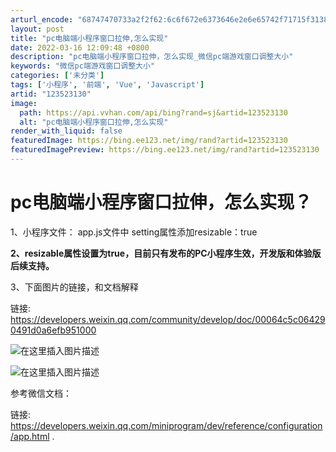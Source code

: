 ```yaml
---
arturl_encode: "68747470733a2f2f62:6c6f672e6373646e2e6e65742f71715f31383339303333352f:61727469636c652f64657461696c732f313233353233313330"
layout: post
title: "pc电脑端小程序窗口拉伸,怎么实现"
date: 2022-03-16 12:09:48 +0800
description: "pc电脑端小程序窗口拉伸，怎么实现_微信pc端游戏窗口调整大小"
keywords: "微信pc端游戏窗口调整大小"
categories: ['未分类']
tags: ['小程序', '前端', 'Vue', 'Javascript']
artid: "123523130"
image:
  path: https://api.vvhan.com/api/bing?rand=sj&artid=123523130
  alt: "pc电脑端小程序窗口拉伸,怎么实现"
render_with_liquid: false
featuredImage: https://bing.ee123.net/img/rand?artid=123523130
featuredImagePreview: https://bing.ee123.net/img/rand?artid=123523130
---
```


# pc电脑端小程序窗口拉伸，怎么实现？

1、小程序文件： app.js文件中 setting属性添加resizable：true

**2、resizable属性设置为true，目前只有发布的PC小程序生效，开发版和体验版后续支持。**

3、下面图片的链接，和文档解释
  
链接:
<https://developers.weixin.qq.com/community/develop/doc/00064c5c064290491d0a6efb951000>

![在这里插入图片描述](https://i-blog.csdnimg.cn/blog_migrate/bcc6bce0e4c77edb6d8ca714e632dda7.png)

![在这里插入图片描述](https://i-blog.csdnimg.cn/blog_migrate/b7e24f8ff5a7acbdbcaca71b27a39bb0.png)

参考微信文档：
  
链接:
<https://developers.weixin.qq.com/miniprogram/dev/reference/configuration/app.html>
.